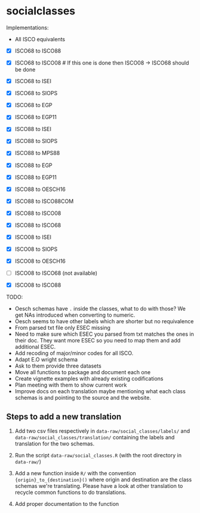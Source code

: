 # socialclasses

Implementations:

* All ISCO equivalents

- [X] ISCO68 to ISCO88
- [X] ISCO68 to ISCO08 # If this one is done then ISCO08 -> ISCO68 should be done
- [X] ISCO68 to ISEI
- [X] ISCO68 to SIOPS
- [X] ISCO68 to EGP
- [X] ISCO68 to EGP11

- [X] ISCO88 to ISEI
- [X] ISCO88 to SIOPS
- [X] ISCO88 to MPS88
- [X] ISCO88 to EGP
- [X] ISCO88 to EGP11
- [X] ISCO88 to OESCH16
- [X] ISCO88 to ISCO88COM
- [X] ISCO88 to ISCO08
- [X] ISCO88 to ISCO68

- [X] ISCO08 to ISEI
- [X] ISCO08 to SIOPS
- [X] ISCO08 to OESCH16
- [ ] ISCO08 to ISCO68 (not available)
- [X] ISCO08 to ISCO88


TODO:
- Oesch schemas have `.` inside the classes, what to do with those? We get NAs introduced when converting to numeric.
- Oesch seems to have other labels which are shorter but no requivalence
- From parsed txt file only ESEC missing
- Need to make sure which ESEC you parsed from txt matches the ones in their doc. They want more ESEC so you need to map them and add additional ESEC.
- Add recoding of major/minor codes for all ISCO.
- Adapt E.O wright schema
- Ask to them provide three datasets
- Move all functions to package and document each one
- Create vignette examples with already existing codifications
- Plan meeting with them to show current work
- Improve docs on each translation maybe mentioning what each  class schemas is and pointing to the source and the website.

## Steps to add a new translation

1. Add two csv files respectively in `data-raw/social_classes/labels/` and `data-raw/social_classes/translation/` containing the labels and translation for the two schemas.

2. Run the script `data-raw/social_classes.R` (with the root directory in `data-raw/`)

3. Add a new function inside `R/` with the convention `{origin}_to_{destination}()` where origin and destination are the class schemas we're translating. Please have a look at other translation to recycle common functions to do translations.

4. Add proper documentation to the function
